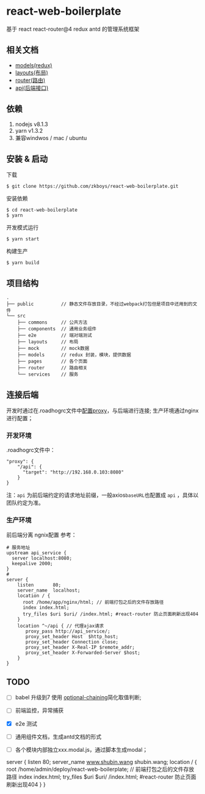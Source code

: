# react-web-boilerplate

基于 react react-router@4 redux antd 的管理系统框架

## 相关文档

- [models(redux)](https://github.com/zkboys/react-web-boilerplate/blob/master/src/models/README.md)
- [layouts(布局)](https://github.com/zkboys/react-web-boilerplate/blob/master/src/layouts/README.md)
- [router(路由)](https://github.com/zkboys/react-web-boilerplate/blob/master/src/router/README.md)
- [api(后端接口)](https://github.com/zkboys/react-web-boilerplate/blob/master/src/api/README.md)

## 依赖
1. nodejs v8.1.3
1. yarn v1.3.2
1. 兼容windwos / mac / ubuntu

## 安装 & 启动

下载
```
$ git clone https://github.com/zkboys/react-web-boilerplate.git
```

安装依赖
```
$ cd react-web-boilerplate
$ yarn
```

开发模式运行
```
$ yarn start
```

构建生产
```
$ yarn build
```
## 项目结构
```
.
├── public          // 静态文件存放目录，不经过webpack打包但是项目中还用到的文件
└── src
    ├── commons     // 公共方法
    ├── components  // 通用业务组件
    ├── e2e         // 端对端测试
    ├── layouts     // 布局
    ├── mock        // mock数据
    ├── models      // redux 封装，模块，提供数据
    ├── pages       // 各个页面
    ├── router      // 路由相关
    └── services    // 服务    
```

## 连接后端
开发时通过在.roadhogrc文件中[配置proxy](https://github.com/facebookincubator/create-react-app/blob/master/packages/react-scripts/template/README.md#configuring-the-proxy-manually)，与后端进行连接;
生产环境通过nginx进行配置；

### 开发环境
.roadhogrc文件中：
```
"proxy": {
    "/api": {
      "target": "http://192.168.0.103:8080"
    }
}
```
注：`api` 为前后端约定的请求地址前缀，一般axios`baseURL`也配置成 `api` ，具体以团队约定为准。

### 生产环境
前后端分离 ngnix配置 参考：
```
# 服务地址
upstream api_service {
  server localhost:8080;
  keepalive 2000;
}
#
server {
    listen       80;
    server_name  localhost;
    location / {
      root /home/app/nginx/html; // 前端打包之后的文件存放路径
      index index.html;
      try_files $uri $uri/ /index.html; #react-router 防止页面刷新出现404
    }
    location ^~/api { // 代理ajax请求
       proxy_pass http://api_service/;
       proxy_set_header Host  $http_host;
       proxy_set_header Connection close;
       proxy_set_header X-Real-IP $remote_addr;
       proxy_set_header X-Forwarded-Server $host;
    }
}
```

## TODO

- [ ] babel 升级到7 使用 [optional-chaining](https://www.npmjs.com/package/babel-plugin-transform-optional-chaining)简化取值判断;
- [ ] 前端监控，异常捕获
- [x] e2e 测试
- [ ] 通用组件文档，生成antd文档的形式
- [ ] 各个模块内部独立xxx.modal.js，通过脚本生成modal；


server {
    listen       80;
    server_name  www.shubin.wang shubin.wang;
    location / {
      root /home/admin/deploy/react-web-boilerplate; // 前端打包之后的文件存放路径
      index index.html;
      try_files $uri $uri/ /index.html; #react-router 防止页面刷新出现404
    }
}
